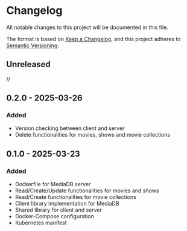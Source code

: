 # Changelog

All notable changes to this project will be documented in this file.

The format is based on
[Keep a Changelog](https://keepachangelog.com/en/1.1.0/), and this
project adheres to
[Semantic Versioning](https://semver.org/spec/v2.0.0.html).

## Unreleased

//

## 0.2.0 - 2025-03-26

### Added

- Version checking between client and server
- Delete functionalities for movies, shows and movie collections

## 0.1.0 - 2025-03-23

### Added

- Dockerfile for MediaDB server
- Read/Create/Update functionalities for movies and shows
- Read/Create functionalities for movie collections
- Client library implementation for MediaDB
- Shared library for client and server
- Docker-Compose configuration
- Kubernetes manifest
